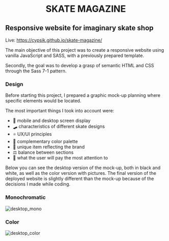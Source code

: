 <h1 align='center'>SKATE MAGAZINE</h1>

## Responsive website for imaginary skate shop

Live:
https://cypsik.github.io/skate-magazine/

The main objective of this project was to create a responsive website using vanilla JavaScript and SASS, with a previously prepared template.

Secondly, the goal was to develop a grasp of semantic HTML and CSS through the Sass 7-1 pattern.

### Design

Before starting this project, I prepared a graphic mock-up planning where specific elements would be located.

The most important things I took into account were:
- 📱 mobile and desktop screen display
- 🛹 characteristics of different skate designs
- ⭐ UX/UI principles
- 🎨 complementary color palette
- 💎 unique item reflecting the brand
- ⚖ balance between sections
- 👀 what the user will pay the most attention to

Below you can see the desktop version of the mock-up, both in black and white, as well as the color version with pictures. The final version of the deployed website is slightly different than the mock-up because of the decisions I made while coding.

### Monochromatic

![desktop_mono](https://github.com/cypsik/skate-magazine/assets/137959960/f3643683-58ab-4f0f-b013-d15f8fda1588)

### Color

![desktop_color](https://github.com/cypsik/skate-magazine/assets/137959960/17bf7d80-c894-4d98-9586-0f9a5dc9eb00)
